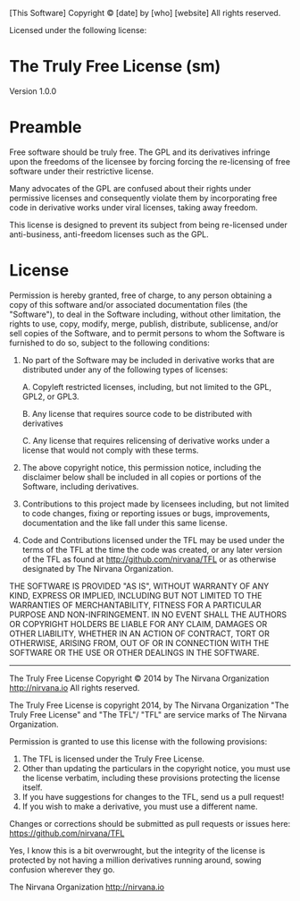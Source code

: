 [This Software]
Copyright © [date] by [who]
[website]
All rights reserved.

Licensed under the following license:

The Truly Free License (sm)
======================

Version 1.0.0

Preamble
========

Free software should be truly free. The GPL and its derivatives infringe
upon the freedoms of the licensee by forcing forcing the
re-licensing of free software under their restrictive license.

Many advocates of the GPL are confused about their rights under
permissive licenses and consequently violate them by incorporating
free code in derivative works under viral licenses, taking away freedom.

This license is designed to prevent its subject from being re-licensed
under anti-business, anti-freedom licenses such as the GPL.

License
=======

Permission is hereby granted, free of charge, to any person obtaining
a copy of this software and/or associated documentation files (the "Software"),
to deal in the Software including, without other limitation, the rights to
use, copy, modify, merge, publish, distribute, sublicense, and/or sell
copies of the Software, and to permit persons to whom the Software is
furnished to do so, subject to the following conditions:

1. No part of the Software may be included in derivative works that are
distributed under any of the following types of licenses:

	A. Copyleft restricted licenses, including, but not limited to the GPL, GPL2, or GPL3.

	B. Any license that requires source code to be distributed with derivatives

	C. Any license that requires relicensing of derivative works under a license
		that would not comply with these terms.

2. The above copyright notice, this permission notice, including the disclaimer
below shall be included in all copies or portions of the Software, including derivatives.

3. Contributions to this project made by licensees including, but not limited to code changes,
fixing or reporting issues or bugs, improvements, documentation and the like fall under this
same license.

4. Code and Contributions licensed under the TFL may be used under the terms of the TFL at
the time the code was created, or any later version of the TFL as found at
http://github.com/nirvana/TFL or as otherwise designated by The Nirvana Organization.

THE SOFTWARE IS PROVIDED "AS IS", WITHOUT WARRANTY OF ANY KIND,
EXPRESS OR IMPLIED, INCLUDING BUT NOT LIMITED TO THE WARRANTIES OF
MERCHANTABILITY, FITNESS FOR A PARTICULAR PURPOSE AND NON-INFRINGEMENT.
IN NO EVENT SHALL THE AUTHORS OR COPYRIGHT HOLDERS BE LIABLE FOR ANY
CLAIM, DAMAGES OR OTHER LIABILITY, WHETHER IN AN ACTION OF CONTRACT,
TORT OR OTHERWISE, ARISING FROM, OUT OF OR IN CONNECTION WITH THE
SOFTWARE OR THE USE OR OTHER DEALINGS IN THE SOFTWARE.

------------
The Truly Free License
Copyright © 2014 by The Nirvana Organization
http://nirvana.io
All rights reserved.

The Truly Free License is copyright 2014, by The Nirvana Organization
"The Truly Free License" and "The TFL"/ "TFL" are service marks of The Nirvana Organization.

Permission is granted to use this license with the following provisions:
1. The TFL is licensed under the Truly Free License.
2. Other than updating the particulars in the copyright notice, you must
use the license verbatim, including these provisions protecting the license itself.
3. If you have suggestions for changes to the TFL, send us a pull request!
4. If you wish to make a derivative, you must use a different name.

Changes or corrections should be submitted as pull requests or issues here:
https://github.com/nirvana/TFL

Yes, I know this is a bit overwrought, but the integrity of the license is protected by
not having a million derivatives running around, sowing confusion wherever they go.

The Nirvana Organization   http://nirvana.io
